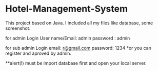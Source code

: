 # Hotel-Management-System
This project based on Java. I included all my files like database, some screenshot.

for admin Login
       User name/Email: admin
       password       : admin
       
for sub admin Login
                  email: r@gmail.com
                  password: 1234
              *or you can register and aproved by admin.
              
              
              
**alert(!)  must be import database first and open your local server.
